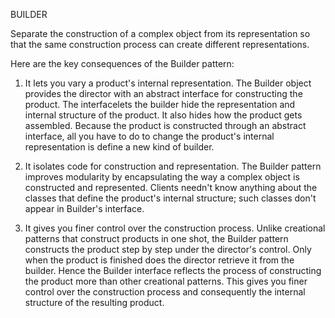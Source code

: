 BUILDER 


Separate the construction of a complex object from its representation so that the same construction process can create different representations. 

Here are the key consequences of the Builder pattern:
1. It lets you vary a product's internal representation. The Builder object provides the director with an abstract interface for constructing the product. The interfacelets the builder hide the representation and internal structure of the
   product. It also hides how the product gets assembled. Because the product is constructed through an abstract interface, all you have to do to change the product's internal representation is define a new kind of builder.


2. It isolates code for construction and representation. The Builder pattern improves modularity by encapsulating the way a complex object is constructed and represented. Clients needn't know anything about the classes that define the
   product's internal structure; such classes don't appear in Builder's interface.


3. It gives you finer control over the construction process. Unlike creational patterns that construct products in one shot, the Builder pattern constructs the product step by step under the director's control. Only when the product
   is finished does the director retrieve it from the builder. Hence the Builder interface reflects the process of constructing the product more than other creational patterns. This gives you finer control over the construction process and consequently the internal structure of the resulting product.